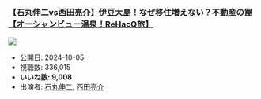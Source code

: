 ### [【石丸伸二vs西田亮介】伊豆大島！なぜ移住増えない？不動産の罠【オーシャンビュー温泉！ReHacQ旅】](https://www.youtube.com/watch?v=zZfFMyKZvSo)
[![](https://img.youtube.com/vi/zZfFMyKZvSo/sddefault.jpg)](https://www.youtube.com/watch?v=zZfFMyKZvSo)
-   公開日: 2024-10-05
-   視聴数: 336,015
-   **いいね数: 9,008**
-   出演者: [石丸伸二](/rehacq_fan/people/石丸伸二 "wikilink"), [西田亮介](/rehacq_fan/people/西田亮介 "wikilink")
